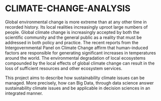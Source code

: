 # CLIMATE-CHANGE-ANALYSIS
Global environmental change is more extreme than at any other time in recorded history. Its local realities increasingly uproot large numbers of people. Global climate change is increasingly accepted by both the scientific community and the general public as a reality that must be addressed in both policy and practice. The recent reports from the Intergovernmental Panel on Climate Change affirm that human-induced factors are responsible for generating significant increases in temperatures around the world. The environmental degradation of local ecosystems compounded by the local effects of global climate change can result in the loss of sufficient resources and other ecosystem services.

 This project aims to describe how sustainability climate issues can be managed. More precisely, how can Big Data, through data science answer sustainability climate issues and be applicable in decision sciences in an integrated manner.
